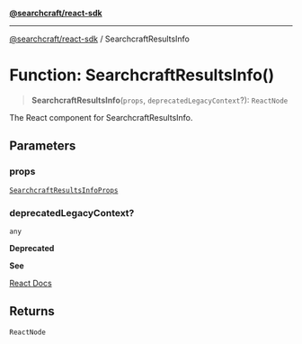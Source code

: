 [**@searchcraft/react-sdk**](/reference/sdk/js-react/README.md)

***

[@searchcraft/react-sdk](/reference/sdk/js-react/globals.md) / SearchcraftResultsInfo

# Function: SearchcraftResultsInfo()

> **SearchcraftResultsInfo**(`props`, `deprecatedLegacyContext`?): `ReactNode`

The React component for SearchcraftResultsInfo.

## Parameters

### props

[`SearchcraftResultsInfoProps`](/reference/sdk/js-react/interfaces/SearchcraftResultsInfoProps.md)

### deprecatedLegacyContext?

`any`

**Deprecated**

**See**

[React Docs](https://legacy.reactjs.org/docs/legacy-context.html#referencing-context-in-lifecycle-methods)

## Returns

`ReactNode`
